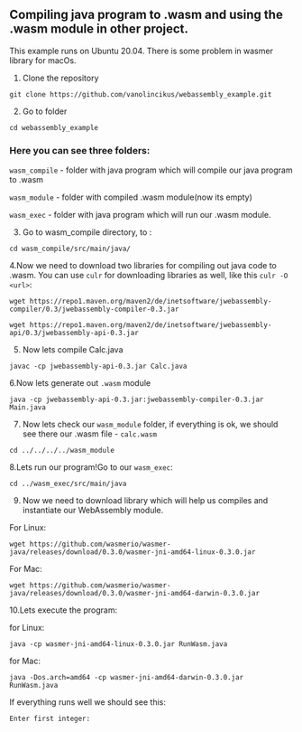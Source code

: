 ## Compiling java program to .wasm and using the .wasm module in other project.

This example runs on Ubuntu 20.04. 
There is some problem in wasmer library for macOs.

1. Clone the repository
```  
git clone https://github.com/vanolincikus/webassembly_example.git
```
2. Go to folder 
```
cd webassembly_example
```
### Here you can see three folders: 

`wasm_compile` - folder with java program which will compile our java program to .wasm 

`wasm_module` - folder with compiled .wasm module(now its empty)

`wasm_exec` - folder with java program which will run our .wasm module.

3. Go to wasm_compile directory, to :
```
cd wasm_compile/src/main/java/
```
4.Now we need to download two libraries for compiling out java code to .wasm. You can use `culr` for downloading libraries as well, like this `culr -O <url>`:

``` 
wget https://repo1.maven.org/maven2/de/inetsoftware/jwebassembly-compiler/0.3/jwebassembly-compiler-0.3.jar

```
```
wget https://repo1.maven.org/maven2/de/inetsoftware/jwebassembly-api/0.3/jwebassembly-api-0.3.jar
```
5. Now lets compile Calc.java 
``` 
javac -cp jwebassembly-api-0.3.jar Calc.java
```

6.Now lets generate out `.wasm` module
```
java -cp jwebassembly-api-0.3.jar:jwebassembly-compiler-0.3.jar Main.java
```
7. Now lets check our `wasm_module` folder, if everything is ok, we should see there our .wasm file - `calc.wasm`
```
cd ../../../../wasm_module
```
8.Lets run our program!Go to our `wasm_exec`:
```
cd ../wasm_exec/src/main/java
```
9. Now we need to download library which will help us compiles and instantiate our WebAssembly module.

For Linux:
```
wget https://github.com/wasmerio/wasmer-java/releases/download/0.3.0/wasmer-jni-amd64-linux-0.3.0.jar
```
For Mac:
```
wget https://github.com/wasmerio/wasmer-java/releases/download/0.3.0/wasmer-jni-amd64-darwin-0.3.0.jar
```
10.Lets execute the program:

for Linux:
``` 
java -cp wasmer-jni-amd64-linux-0.3.0.jar RunWasm.java
```
for Mac:
```
java -Dos.arch=amd64 -cp wasmer-jni-amd64-darwin-0.3.0.jar RunWasm.java
```
If everything runs well we should see this:
```
Enter first integer: 
```



